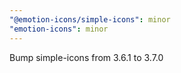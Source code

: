 ```yaml
---
"@emotion-icons/simple-icons": minor
"emotion-icons": minor
---
```


Bump simple-icons from 3.6.1 to 3.7.0
